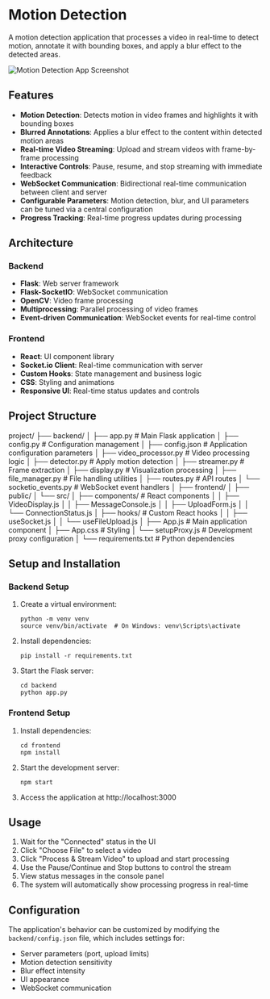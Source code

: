 # Motion Detection

A motion detection application that processes a video in real-time to detect motion, annotate it with bounding boxes, and apply a blur effect to the detected areas.

![Motion Detection App Screenshot](./screenshots/app_screenshot.png)

## Features

- **Motion Detection**: Detects motion in video frames and highlights it with bounding boxes
- **Blurred Annotations**: Applies a blur effect to the content within detected motion areas
- **Real-time Video Streaming**: Upload and stream videos with frame-by-frame processing
- **Interactive Controls**: Pause, resume, and stop streaming with immediate feedback
- **WebSocket Communication**: Bidirectional real-time communication between client and server
- **Configurable Parameters**: Motion detection, blur, and UI parameters can be tuned via a central configuration
- **Progress Tracking**: Real-time progress updates during processing

## Architecture

### Backend

- **Flask**: Web server framework
- **Flask-SocketIO**: WebSocket communication
- **OpenCV**: Video frame processing
- **Multiprocessing**: Parallel processing of video frames
- **Event-driven Communication**: WebSocket events for real-time control

### Frontend

- **React**: UI component library
- **Socket.io Client**: Real-time communication with server
- **Custom Hooks**: State management and business logic
- **CSS**: Styling and animations
- **Responsive UI**: Real-time status updates and controls

## Project Structure 
project/
├── backend/
│ ├── app.py               # Main Flask application
│ ├── config.py            # Configuration management
│ ├── config.json          # Application configuration parameters
│ ├── video_processor.py   # Video processing logic
│ ├── detector.py          # Apply motion detection
│ ├── streamer.py          # Frame extraction
│ ├── display.py           # Visualization processing
│ ├── file_manager.py      # File handling utilities
│ ├── routes.py            # API routes
│ └── socketio_events.py   # WebSocket event handlers
│
├── frontend/
│ ├── public/
│ └── src/
│   ├── components/        # React components
│   │ ├── VideoDisplay.js
│   │ ├── MessageConsole.js
│   │ ├── UploadForm.js
│   │ └── ConnectionStatus.js
│   ├── hooks/             # Custom React hooks
│   │ ├── useSocket.js
│   │ └── useFileUpload.js
│   ├── App.js             # Main application component
│   ├── App.css            # Styling
│   └── setupProxy.js      # Development proxy configuration
│
└── requirements.txt       # Python dependencies


## Setup and Installation

### Backend Setup

1. Create a virtual environment:
   ```
   python -m venv venv
   source venv/bin/activate  # On Windows: venv\Scripts\activate
   ```

2. Install dependencies:
   ```
   pip install -r requirements.txt
   ```

3. Start the Flask server:
   ```
   cd backend
   python app.py
   ```

### Frontend Setup

1. Install dependencies:
   ```
   cd frontend
   npm install
   ```

2. Start the development server:
   ```
   npm start
   ```

3. Access the application at http://localhost:3000

## Usage

1. Wait for the "Connected" status in the UI
2. Click "Choose File" to select a video
3. Click "Process & Stream Video" to upload and start processing
4. Use the Pause/Continue and Stop buttons to control the stream
5. View status messages in the console panel
6. The system will automatically show processing progress in real-time

## Configuration

The application's behavior can be customized by modifying the `backend/config.json` file, which includes settings for:

- Server parameters (port, upload limits)
- Motion detection sensitivity 
- Blur effect intensity
- UI appearance
- WebSocket communication
